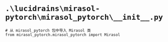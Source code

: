 # `.\lucidrains\mirasol-pytorch\mirasol_pytorch\__init__.py`

```
# 从 mirasol_pytorch 包中导入 Mirasol 类
from mirasol_pytorch.mirasol_pytorch import Mirasol
```